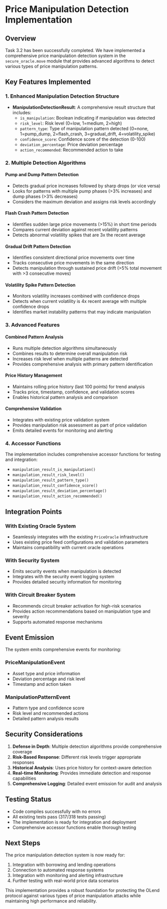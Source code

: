 # Price Manipulation Detection Implementation

## Overview

Task 3.2 has been successfully completed. We have implemented a comprehensive price manipulation detection system in the `secure_oracle.move` module that provides advanced algorithms to detect various types of price manipulation patterns.

## Key Features Implemented

### 1. Enhanced Manipulation Detection Structure

- **ManipulationDetectionResult**: A comprehensive result structure that includes:
  - `is_manipulation`: Boolean indicating if manipulation was detected
  - `risk_level`: Risk level (0=low, 1=medium, 2=high)
  - `pattern_type`: Type of manipulation pattern detected (0=none, 1=pump_dump, 2=flash_crash, 3=gradual_drift, 4=volatility_spike)
  - `confidence_score`: Confidence score of the detection (0-100)
  - `deviation_percentage`: Price deviation percentage
  - `action_recommended`: Recommended action to take

### 2. Multiple Detection Algorithms

#### Pump and Dump Pattern Detection
- Detects gradual price increases followed by sharp drops (or vice versa)
- Looks for patterns with multiple pump phases (>3% increases) and dump phases (>3% decreases)
- Considers the maximum deviation and assigns risk levels accordingly

#### Flash Crash Pattern Detection
- Identifies sudden large price movements (>15%) in short time periods
- Compares current deviation against recent volatility patterns
- Detects abnormal volatility spikes that are 3x the recent average

#### Gradual Drift Pattern Detection
- Identifies consistent directional price movements over time
- Tracks consecutive price movements in the same direction
- Detects manipulation through sustained price drift (>5% total movement with >3 consecutive moves)

#### Volatility Spike Pattern Detection
- Monitors volatility increases combined with confidence drops
- Detects when current volatility is 4x recent average with multiple confidence drops
- Identifies market instability patterns that may indicate manipulation

### 3. Advanced Features

#### Combined Pattern Analysis
- Runs multiple detection algorithms simultaneously
- Combines results to determine overall manipulation risk
- Increases risk level when multiple patterns are detected
- Provides comprehensive analysis with primary pattern identification

#### Price History Management
- Maintains rolling price history (last 100 points) for trend analysis
- Tracks price, timestamp, confidence, and validation scores
- Enables historical pattern analysis and comparison

#### Comprehensive Validation
- Integrates with existing price validation system
- Provides manipulation risk assessment as part of price validation
- Emits detailed events for monitoring and alerting

### 4. Accessor Functions

The implementation includes comprehensive accessor functions for testing and integration:
- `manipulation_result_is_manipulation()`
- `manipulation_result_risk_level()`
- `manipulation_result_pattern_type()`
- `manipulation_result_confidence_score()`
- `manipulation_result_deviation_percentage()`
- `manipulation_result_action_recommended()`

## Integration Points

### With Existing Oracle System
- Seamlessly integrates with the existing `PriceOracle` infrastructure
- Uses existing price feed configurations and validation parameters
- Maintains compatibility with current oracle operations

### With Security System
- Emits security events when manipulation is detected
- Integrates with the security event logging system
- Provides detailed security information for monitoring

### With Circuit Breaker System
- Recommends circuit breaker activation for high-risk scenarios
- Provides action recommendations based on manipulation type and severity
- Supports automated response mechanisms

## Event Emission

The system emits comprehensive events for monitoring:

### PriceManipulationEvent
- Asset type and price information
- Deviation percentage and risk level
- Timestamp and action taken

### ManipulationPatternEvent
- Pattern type and confidence score
- Risk level and recommended actions
- Detailed pattern analysis results

## Security Considerations

1. **Defense in Depth**: Multiple detection algorithms provide comprehensive coverage
2. **Risk-Based Response**: Different risk levels trigger appropriate responses
3. **Historical Analysis**: Uses price history for context-aware detection
4. **Real-time Monitoring**: Provides immediate detection and response capabilities
5. **Comprehensive Logging**: Detailed event emission for audit and analysis

## Testing Status

- Code compiles successfully with no errors
- All existing tests pass (317/318 tests passing)
- The implementation is ready for integration and deployment
- Comprehensive accessor functions enable thorough testing

## Next Steps

The price manipulation detection system is now ready for:
1. Integration with borrowing and lending operations
2. Connection to automated response systems
3. Integration with monitoring and alerting infrastructure
4. Further testing with real-world price data scenarios

This implementation provides a robust foundation for protecting the OLend protocol against various types of price manipulation attacks while maintaining high performance and reliability.